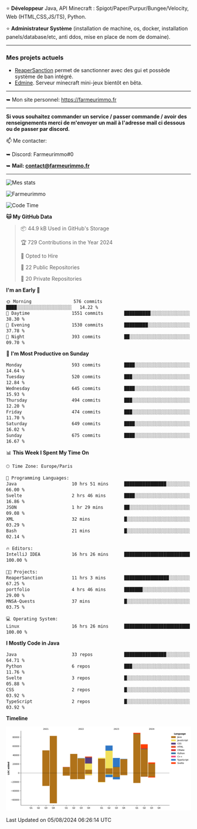⭐ **Développeur** Java, API Minecraft : Spigot/Paper/Purpur/Bungee/Velocity, Web (HTML,CSS,JS/TS), Python.

⭐ **Administrateur Système** (installation de machine, os, docker, installation panels/database/etc, anti ddos, mise en place de nom de domaine).

---

### Mes projets actuels
- [ReaperSanction](https://www.spigotmc.org/resources/reapersanction.89580/) permet de sanctionner avec des gui et possède système de ban intégré.
- [Edmine](https://edmine.net). Serveur minecraft mini-jeux bientôt en bêta.

---

➥ Mon site personnel: https://farmeurimmo.fr

---

**Si vous souhaitez commander un service / passer commande / avoir des renseignements merci de m'envoyer un mail à l'adresse mail ci dessous ou de passer par discord.**

📫 Me contacter:
 
   ➥ Discord: Farmeurimmo#0
   
   ➥ **Mail: contact@farmeurimmo.fr**

---

![Mes stats](https://github-readme-stats.farmeurimmo.fr/api?username=Farmeurimmo&count_private=true&show_icons=true&theme=radical)

<img src="https://komarev.com/ghpvc/?username=Farmeurimmo" alt="Farmeurimmo" />

<!--START_SECTION:waka-->
![Code Time](http://img.shields.io/badge/Code%20Time-1%2C459%20hrs%2024%20mins-blue)

**🐱 My GitHub Data** 

> 📦 44.9 kB Used in GitHub's Storage 
 > 
> 🏆 729 Contributions in the Year 2024
 > 
> 💼 Opted to Hire
 > 
> 📜 22 Public Repositories 
 > 
> 🔑 20 Private Repositories 
 > 
**I'm an Early 🐤** 

```text
🌞 Morning                576 commits         ████░░░░░░░░░░░░░░░░░░░░░   14.22 % 
🌆 Daytime                1551 commits        ██████████░░░░░░░░░░░░░░░   38.30 % 
🌃 Evening                1530 commits        █████████░░░░░░░░░░░░░░░░   37.78 % 
🌙 Night                  393 commits         ██░░░░░░░░░░░░░░░░░░░░░░░   09.70 % 
```
📅 **I'm Most Productive on Sunday** 

```text
Monday                   593 commits         ████░░░░░░░░░░░░░░░░░░░░░   14.64 % 
Tuesday                  520 commits         ███░░░░░░░░░░░░░░░░░░░░░░   12.84 % 
Wednesday                645 commits         ████░░░░░░░░░░░░░░░░░░░░░   15.93 % 
Thursday                 494 commits         ███░░░░░░░░░░░░░░░░░░░░░░   12.20 % 
Friday                   474 commits         ███░░░░░░░░░░░░░░░░░░░░░░   11.70 % 
Saturday                 649 commits         ████░░░░░░░░░░░░░░░░░░░░░   16.02 % 
Sunday                   675 commits         ████░░░░░░░░░░░░░░░░░░░░░   16.67 % 
```


📊 **This Week I Spent My Time On** 

```text
🕑︎ Time Zone: Europe/Paris

💬 Programming Languages: 
Java                     10 hrs 51 mins      ████████████████░░░░░░░░░   66.00 % 
Svelte                   2 hrs 46 mins       ████░░░░░░░░░░░░░░░░░░░░░   16.86 % 
JSON                     1 hr 29 mins        ██░░░░░░░░░░░░░░░░░░░░░░░   09.08 % 
XML                      32 mins             █░░░░░░░░░░░░░░░░░░░░░░░░   03.29 % 
Bash                     21 mins             █░░░░░░░░░░░░░░░░░░░░░░░░   02.14 % 

🔥 Editors: 
IntelliJ IDEA            16 hrs 26 mins      █████████████████████████   100.00 % 

🐱‍💻 Projects: 
ReaperSanction           11 hrs 3 mins       █████████████████░░░░░░░░   67.25 % 
portfolio                4 hrs 46 mins       ███████░░░░░░░░░░░░░░░░░░   29.00 % 
MNSA-Quests              37 mins             █░░░░░░░░░░░░░░░░░░░░░░░░   03.75 % 

💻 Operating System: 
Linux                    16 hrs 26 mins      █████████████████████████   100.00 % 
```

**I Mostly Code in Java** 

```text
Java                     33 repos            ████████████████░░░░░░░░░   64.71 % 
Python                   6 repos             ███░░░░░░░░░░░░░░░░░░░░░░   11.76 % 
Svelte                   3 repos             █░░░░░░░░░░░░░░░░░░░░░░░░   05.88 % 
CSS                      2 repos             █░░░░░░░░░░░░░░░░░░░░░░░░   03.92 % 
TypeScript               2 repos             █░░░░░░░░░░░░░░░░░░░░░░░░   03.92 % 
```



**Timeline**

![Lines of Code chart](https://raw.githubusercontent.com/Farmeurimmo/Farmeurimmo/main/assets/bar_graph.png)


 Last Updated on 05/08/2024 06:26:14 UTC
<!--END_SECTION:waka-->
